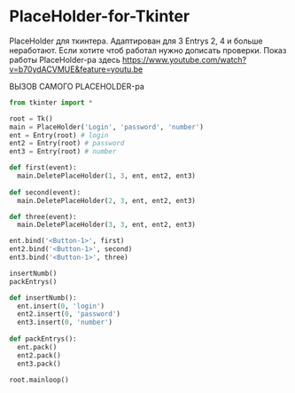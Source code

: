 # PlaceHolder-for-Tkinter
PlaceHolder для ткинтера. Адаптирован для 3 Entrys 2, 4 и больше неработают. Если хотите чтоб работал нужно дописать проверки.
Показ работы PlaceHolder-ра здесь https://www.youtube.com/watch?v=b70ydACVMUE&feature=youtu.be

ВЫЗОВ САМОГО PLACEHOLDER-ра
```py
from tkinter import *

root = Tk()
main = PlaceHolder('Login', 'password', 'number')
ent = Entry(root) # login
ent2 = Entry(root) # password
ent3 = Entry(root) # number

def first(event):
  main.DeletePlaceHolder(1, 3, ent, ent2, ent3)
 
def second(event):
  main.DeletePlaceHolder(2, 3, ent, ent2, ent3)

def three(event):
  main.DeletePlaceHolder(3, 3, ent, ent2, ent3)

ent.bind('<Button-1>', first)
ent2.bind('<Button-1>', second)
ent3.bind('<Button-1>', three)

insertNumb()
packEntrys()

def insertNumb():
  ent.insert(0, 'login')
  ent2.insert(0, 'password')
  ent3.insert(0, 'number')
  
def packEntrys():
  ent.pack()
  ent2.pack()
  ent3.pack()

root.mainloop()
```
